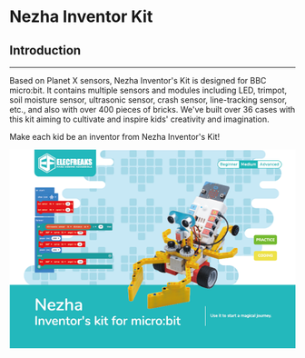 # Nezha Inventor Kit

## Introduction
---
Based on Planet X sensors, Nezha Inventor's Kit is designed for BBC micro:bit. It contains multiple sensors and modules including LED, trimpot, soil moisture sensor, ultrasonic sensor, crash sensor, line-tracking sensor, etc., and also with over 400 pieces of bricks. We've built over 36 cases with this kit aiming to cultivate and inspire kids' creativity and imagination.

Make each kid be an inventor from Nezha Inventor's Kit!

![](./images/Nezha-Inventors-kit-for-microbit-01.png)

